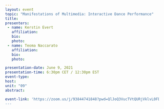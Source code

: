 ```yaml
---
layout: event
topic: "Manifestations of Multimedia: Interactive Dance Performance"
title: 
presenters:
 - name: Kerstin Evert
   affiliation: 
   bio: 
   photo: 
 - name: Teoma Naccarato
   affiliation: 
   bio: 
   photo: 

presentation-date: June 9, 2021
presentation-time: 6:30pm CET / 12:30pm EST
event-type: 
host: 
unit: "09"
abstract: 

event-link: 'https://zoom.us/j/93844741848?pwd=QlJoQ3VucTVtQURjVklvL0FDQk1jdz09
---
```

